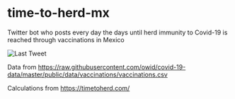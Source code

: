 # time-to-herd-mx
Twitter bot who posts every day the days until herd immunity to Covid-19 is reached through vaccinations in Mexico

![Last Tweet](https://github.com/hay-espacio-en-el-taco/time-to-herd-mx/workflows/Node.js%20CI/badge.svg)

Data from https://raw.githubusercontent.com/owid/covid-19-data/master/public/data/vaccinations/vaccinations.csv

Calculations from  https://timetoherd.com/
